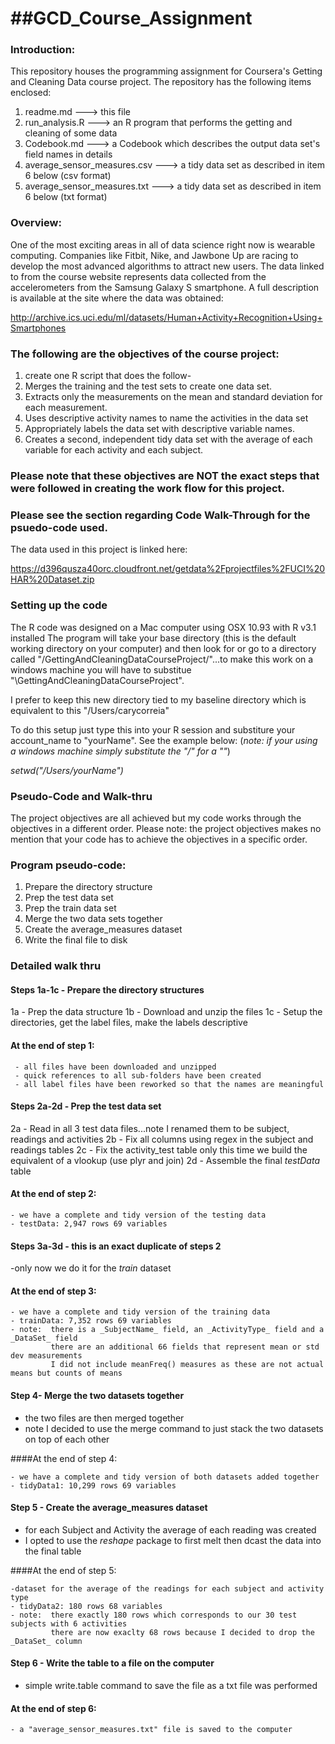 ##GCD_Course_Assignment
=====================
### Introduction:
This repository houses the programming assignment for Coursera's Getting and Cleaning Data course project.
The repository has the following items enclosed:
 1.  readme.md                   ---> this file 
 2.  run_analysis.R              ---> an R program that performs the getting and cleaning of some data 
 3.  Codebook.md                 ---> a Codebook which describes the output data set's field names in details
 4.  average_sensor_measures.csv ---> a tidy data set as described in item 6 below (csv format)
 5.  average_sensor_measures.txt ---> a tidy data set as described in item 6 below (txt format)
     
### Overview:
One of the most exciting areas in all of data science right now is wearable computing. Companies like Fitbit, Nike, and Jawbone Up are racing to develop the most advanced algorithms to attract new users. The data linked to from the course website represents data collected from the accelerometers from the Samsung Galaxy S smartphone. A full description is available at the site where the data was obtained:

http://archive.ics.uci.edu/ml/datasets/Human+Activity+Recognition+Using+Smartphones 

### The following are the objectives of the course project:
 1. create one R script that does the follow-
 2. Merges the training and the test sets to create one data set.
 3. Extracts only the measurements on the mean and standard deviation for each measurement. 
 4. Uses descriptive activity names to name the activities in the data set
 5. Appropriately labels the data set with descriptive variable names. 
 6. Creates a second, independent tidy data set with the average of each variable for each activity and each subject. 


### Please note that these objectives are NOT the exact steps that were followed in creating the work flow for this project. 
### Please see the section regarding Code Walk-Through for the psuedo-code used.


The data used in this project is linked here:

https://d396qusza40orc.cloudfront.net/getdata%2Fprojectfiles%2FUCI%20HAR%20Dataset.zip 


### Setting up the code
The R code was designed on a Mac computer using OSX 10.93 with R v3.1 installed
The program will take your base directory (this is the default working directory on your computer) and then look for or go to a directory called "/GettingAndCleaningDataCourseProject/"...to make this work on a windows machine you will have to substitue "\GettingAndCleaningDataCourseProject\".

I prefer to keep this new directory tied to my baseline directory which is equivalent to this "/Users/carycorreia"

To do this setup just type this into your R session and substiture your account_name to "yourName".  See the example  below: (_note:  if your using a windows machine simply substitute the "/" for a "\"_)

 _setwd("/Users/yourName")_

### Pseudo-Code and Walk-thru
The project objectives are all achieved but my code works through the objectives in a different order.
Please note:  the project objectives makes no mention that your code has to achieve the objectives in a specific order.

### Program pseudo-code:
  1. Prepare the directory structure
  2. Prep the test data set
  3. Prep the train data set
  4. Merge the two data sets together
  5. Create the average_measures dataset
  6. Write the final file to disk

### Detailed walk thru
#### Steps 1a-1c - Prepare the directory structures  
  1a - Prep the data structure 
  1b - Download and unzip the files 
  1c - Setup the directories, get the label files, make the labels descriptive 
 
 #### At the end of step 1:
```
 - all files have been downloaded and unzipped
 - quick references to all sub-folders have been created
 - all label files have been reworked so that the names are meaningful
```
#### Steps 2a-2d - Prep the test data set
  2a - Read in all 3 test data files...note I renamed them to be subject, readings and activities
  2b - Fix all columns using regex in the subject and readings tables
  2c - Fix the activity_test table only this time we build the equivalent of a vlookup (use plyr and join)
  2d - Assemble the final _testData_ table 
#### At the end of step 2:
```
- we have a complete and tidy version of the testing data
- testData: 2,947 rows 69 variables
```
#### Steps 3a-3d - this is an exact duplicate of steps 2
   -only now we do it for the _train_ dataset
#### At the end of step 3:
```
- we have a complete and tidy version of the training data
- trainData: 7,352 rows 69 variables
- note:  there is a _SubjectName_ field, an _ActivityType_ field and a _DataSet_ field
         there are an additional 66 fields that represent mean or std dev measurements
         I did not include meanFreq() measures as these are not actual means but counts of means 
```

#### Step 4- Merge the two datasets together
  - the two files are then merged together
  - note I decided to use the merge command to just stack the two datasets on top of each other 

####At the end of step 4:
```
- we have a complete and tidy version of both datasets added together
- tidyData1: 10,299 rows 69 variables
```

#### Step 5 - Create the average_measures dataset
  - for each Subject and Activity the average of each reading was created
  - I opted to use the _reshape_ package to first melt then dcast the data into the final table

####At the end of step 5:
```
-dataset for the average of the readings for each subject and activity type
- tidyData2: 180 rows 68 variables
- note:  there exactly 180 rows which corresponds to our 30 test subjects with 6 activities
         there are now exaclty 68 rows because I decided to drop the _DataSet_ column
```
#### Step 6 - Write the table to a file on the computer
  - simple write.table command to save the file as a txt file was performed

#### At the end of step 6:
```
- a "average_sensor_measures.txt" file is saved to the computer
```
 


 


